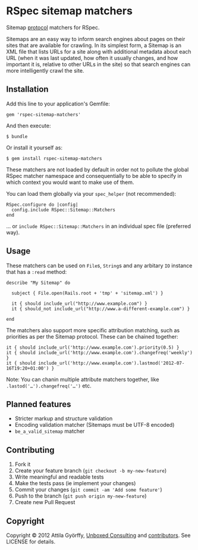 # RSpec sitemap matchers

Sitemap [protocol](http://www.sitemaps.org/protocol.html) matchers for RSpec.

Sitemaps are an easy way to inform search engines about pages on their sites that are available for crawling. In its simplest form, a Sitemap is an XML file that lists URLs for a site along with additional metadata about each URL (when it was last updated, how often it usually changes, and how important it is, relative to other URLs in the site) so that search engines can more intelligently crawl the site.

## Installation

Add this line to your application's Gemfile:

    gem 'rspec-sitemap-matchers'

And then execute:

    $ bundle

Or install it yourself as:

    $ gem install rspec-sitemap-matchers

These matchers are not loaded by default in order not to pollute the global RSpec matcher namespace and consequentially to be able to specify in which context you would want to make use of them.

You can load them globally via your `spec_helper` (not recommended):

    RSpec.configure do |config|
      config.include RSpec::Sitemap::Matchers
    end

… or `include RSpec::Sitemap::Matchers` in an individual spec file (preferred way).

## Usage

These matchers can be used on `File`s, `String`s and any arbitary `IO` instance that has a `:read` method:

    describe "My Sitemap" do
    
      subject { File.open(Rails.root + 'tmp' + 'sitemap.xml') }

      it { should include_url("http://www.example.com") }
      it { should_not include_url("http://www.a-different-example.com") }

    end

The matchers also support more specific attribution matching, such as priorities as per the Sitemap protocol. These can be chained together:

    it { should include_url('http://www.example.com').priority(0.5) }
    it { should include_url('http://www.example.com').changefreq('weekly') }
    it { should include_url('http://www.example.com').lastmod('2012-07-16T19:20+01:00') }

Note: You can chanin multiple attribute matchers together, like `.lastod('…').changefreq('…')` etc.

## Planned features

* Stricter markup and structure validation
* Encoding validation matcher (Sitemaps must be UTF-8 encoded)
* `be_a_valid_sitemap` matcher

## Contributing

1. Fork it
2. Create your feature branch (`git checkout -b my-new-feature`)
3. Write meaningful and readable tests
4. Make the tests pass (ie implement your changes)
5. Commit your changes (`git commit -am 'Add some feature'`)
6. Push to the branch (`git push origin my-new-feature`)
7. Create new Pull Request

## Copyright

Copyright © 2012 Attila Györffy, [Unboxed Consulting](http://www.unboxedconsulting.com) and [contributors](http://github.com/unboxed/rspec-sitemap-matchers/graphs/contributors). See LICENSE for details.